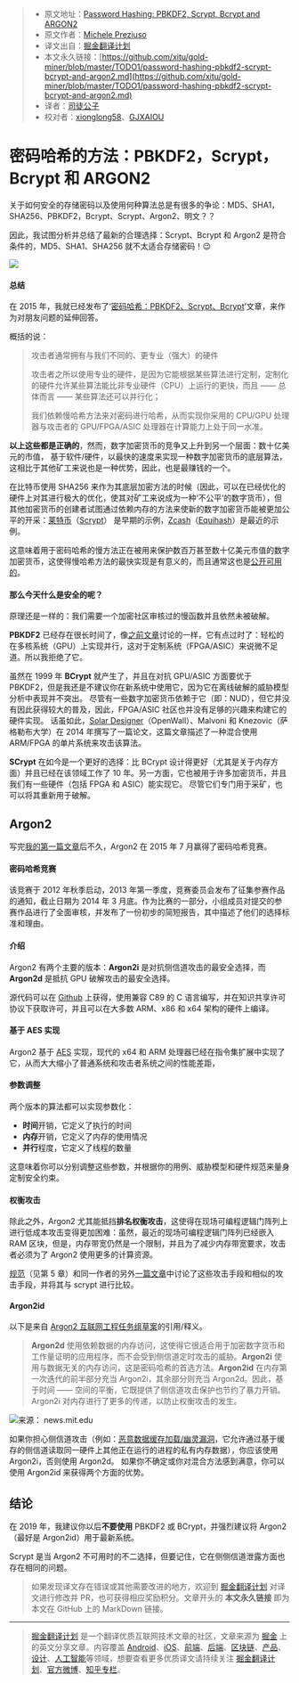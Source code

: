 > * 原文地址：[Password Hashing: PBKDF2, Scrypt, Bcrypt and ARGON2](https://medium.com/@mpreziuso/password-hashing-pbkdf2-scrypt-bcrypt-and-argon2-e25aaf41598e)
> * 原文作者：[Michele Preziuso](https://medium.com/@mpreziuso)
> * 译文出自：[掘金翻译计划](https://github.com/xitu/gold-miner)
> * 本文永久链接：[https://github.com/xitu/gold-miner/blob/master/TODO1/password-hashing-pbkdf2-scrypt-bcrypt-and-argon2.md](https://github.com/xitu/gold-miner/blob/master/TODO1/password-hashing-pbkdf2-scrypt-bcrypt-and-argon2.md)
> * 译者：[司徒公子](https://github.com/todaycoder001)
> * 校对者：[xionglong58](https://github.com/xionglong58)、[GJXAIOU](https://github.com/GJXAIOU)

# 密码哈希的方法：PBKDF2，Scrypt，Bcrypt 和 ARGON2

关于如何安全的存储密码以及使用何种算法总是有很多的争论：MD5、SHA1，SHA256、PBKDF2，Bcrypt、Scrypt、Argon2、明文？？

因此，我试图分析并总结了最新的合理选择：Scrypt、Bcrypt 和 Argon2 是符合条件的，MD5、SHA1、SHA256 就不太适合存储密码！😉

![](https://blog-private.oss-cn-shanghai.aliyuncs.com/20200309210312.png)

#### 总结

在 2015 年，我就已经发布了‘[密码哈希：PBKDF2、Scrypt、Bcrypt](https://medium.com/@mpreziuso/password-hashing-pbkdf2-scrypt-bcrypt-1ef4bb9c19b3)’文章，来作为对朋友问题的延伸回答。

概括的说：

> 攻击者通常拥有与我们不同的、更专业（强大）的硬件
>
> 攻击者之所以使用专业的硬件，是因为它能根据某些算法进行定制，定制化的硬件允许某些算法能比非专业硬件（CPU）上运行的更快，而且 —— 总体而言 —— 某些算法还可以并行化；
>
> 我们依赖慢哈希方法来对密码进行哈希，从而实现你采用的 CPU/GPU 处理器与攻击者的 GPU/FPGA/ASIC 处理器在计算能力上处于同一水准。

**以上这些都是正确的**，然而，数字加密货币的竞争又上升到另一个层面：数十亿美元的市值，
基于软件/硬件，以最快的速度来实现一种数字加密货币的底层算法，这相比于其他矿工来说也是一种优势，因此，也是最赚钱的一个。

在比特币使用 SHA256 来作为其底层加密方法的时候（因此，可以在已经优化的硬件上对其进行极大的优化，使其对矿工来说成为一种‘不公平’的数字货币），但其他加密货币的创建者试图通过依赖内存的方法来使新的数字加密货币能被更加公平的开采：[莱特币](https://litecoin.org/)（[Scrypt](https://en.wikipedia.org/wiki/Scrypt)）  是早期的示例，[Zcash](https://z.cash/)（[Equihash](https://en.wikipedia.org/wiki/Equihash)）是最近的示例。

这意味着用于密码哈希的慢方法正在被用来保护数百万甚至数十亿美元市值的数字加密货币，这使得慢哈希方法的最快实现是有意义的，而且通常这也是[公开可用的](https://github.com/tpruvot/ccminer)。

#### 那么今天什么是安全的呢？

原理还是一样的：我们需要一个加密社区审核过的慢函数并且依然未被破解。

**PBKDF2** 已经存在很长时间了，像[之前文章](https://medium.com/@mpreziuso/password-hashing-pbkdf2-scrypt-bcrypt-1ef4bb9c19b3)讨论的一样，它有点过时了：轻松的在多核系统（GPU）上实现并行，这对于定制系统（FPGA/ASIC）来说微不足道。所以我拒绝了它。

虽然在 1999 年 **BCrypt** 就产生了，并且在对抗 GPU/ASIC 方面要优于 PBKDF2，但是我还是不建议你在新系统中使用它，因为它在离线破解的威胁模型分析中表现并不突出。
尽管有一些数字加密货币依赖于它（即：NUD），但它并没有因此获得较大的普及，因此，FPGA/ASIC 社区也并没有足够的兴趣来构建它的硬件实现。
话虽如此，[Solar Designer](https://twitter.com/solardiz)（OpenWall）、Malvoni 和 Knezovic（萨格勒布大学）在 2014 年撰写了一篇论文，这篇文章描述了一种混合使用 ARM/FPGA 的单片系统来攻击该算法。

**SCrypt**  在如今是一个更好的选择：比 BCrypt 设计得更好（尤其是关于内存方面）并且已经在该领域工作了 10 年。另一方面，它也被用于许多加密货币，并且我们有一些硬件（包括 FPGA 和 ASIC）能实现它。
尽管它们专门用于采矿，也可以将其重新用于破解。

## Argon2

写完[我的第一篇文章](https://medium.com/@mpreziuso/password-hashing-pbkdf2-scrypt-bcrypt-1ef4bb9c19b3)后不久，Argon2 在 2015 年 7 月赢得了密码哈希竞赛。

#### 密码哈希竞赛

该竞赛于 2012 年秋季启动，2013 年第一季度，竞赛委员会发布了征集参赛作品的通知，截止日期为 2014 年 3 月底。作为比赛的一部分，小组成员对提交的参赛作品进行了全面审核，并发布了一份初步的简短报告，其中描述了他们的选择标准和理由。

#### 介绍

Argon2 有两个主要的版本：**Argon2i** 是对抗侧信道攻击的最安全选择，而 **Argon2d** 是抵抗 GPU 破解攻击的最安全选择。

源代码可以在 [Github](https://github.com/p-h-c/phc-winner-argon2) 上获得，使用兼容 C89 的 C 语言编写，并在知识共享许可协议下获取许可，并且可以在大多数 ARM、x86 和 x64 架构的硬件上编译。

#### 基于 AES 实现

Argon2 基于 [AES](https://en.wikipedia.org/wiki/Advanced_Encryption_Standard)  实现，现代的 x64 和 ARM 处理器已经在指令集扩展中实现了它，从而大大缩小了普通系统和攻击者系统之间的性能差距，

#### 参数调整

两个版本的算法都可以实现参数化：

* **时间**开销，它定义了执行的时间
* **内存**开销，它定义了内存的使用情况
* **并行**程度，它定义了线程的数量

这意味着你可以分别调整这些参数，并根据你的用例、威胁模型和硬件规范来量身定制安全约束。

#### 权衡攻击

除此之外，Argon2 尤其能抵挡**排名权衡攻击**，这使得在现场可编程逻辑门阵列上进行低成本攻击变得更加困难：虽然，最近的现场可编程逻辑门阵列已经嵌入 RAM 区块，但是，内存带宽仍然是一个限制，并且为了减少内存带宽要求，攻击者必须为了 Argon2 使用更多的计算资源。

[规范](https://github.com/P-H-C/phc-winner-argon2/blob/master/argon2-specs.pdf)（见第 5 章）和同一作者的另外[一篇文章](https://orbilu.uni.lu/bitstream/10993/20043/1/Tradeoff%20Cryptanalysis.pdf)中讨论了这些攻击手段和相似的攻击手段，并将其与 scrypt 进行比较。

#### Argon2id

以下是来自 [Argon2 互联网工程任务组草案](https://datatracker.ietf.org/doc/draft-irtf-cfrg-argon2/)的引用/释义。

> **Argon2d** 使用依赖数据的内存访问，这使得它很适合用于加密数字货币和工作量证明的应用程序，而不会受到侧信道定时攻击的威胁。**Argon2i** 使用与数据无关的内存访问，这是密码哈希的首选方法。**Argon2id** 在内存第一次迭代的前半部分充当 Argon2i，其余部分则充当 Argon2d。因此，基于时间 —— 空间的平衡，它既提供了侧信道攻击保护也节约了暴力开销。Argon2i 对内存进行了更多的传递，以防止权衡攻击的发生。

![来源： news.mit.edu](https://blog-private.oss-cn-shanghai.aliyuncs.com/20200309210325.png)

如果你担心侧信道攻击（例如：[恶意数据缓存加载/幽灵漏洞](https://meltdownattack.com/)，它允许通过基于缓存的侧信道读取同一硬件上其他正在运行的进程的私有内存数据），你应该使用 Argon2i，否则使用 Argon2d。
如果你不确定或你对混合方法感到满意，你可以使用 Argon2id 来获得两个方面的优势。

## 结论

在 2019 年，我建议你以后**不要使用** PBKDF2 或 BCrypt，并强烈建议将 Argon2（最好是 Argon2id）用于最新系统。

Scrypt 是当 Argon2 不可用时的不二选择，但要记住，它在侧侧信道泄露方面也存在相同的问题。

> 如果发现译文存在错误或其他需要改进的地方，欢迎到 [掘金翻译计划](https://github.com/xitu/gold-miner) 对译文进行修改并 PR，也可获得相应奖励积分。文章开头的 **本文永久链接** 即为本文在 GitHub 上的 MarkDown 链接。

---

> [掘金翻译计划](https://github.com/xitu/gold-miner) 是一个翻译优质互联网技术文章的社区，文章来源为 [掘金](https://juejin.im) 上的英文分享文章。内容覆盖 [Android](https://github.com/xitu/gold-miner#android)、[iOS](https://github.com/xitu/gold-miner#ios)、[前端](https://github.com/xitu/gold-miner#前端)、[后端](https://github.com/xitu/gold-miner#后端)、[区块链](https://github.com/xitu/gold-miner#区块链)、[产品](https://github.com/xitu/gold-miner#产品)、[设计](https://github.com/xitu/gold-miner#设计)、[人工智能](https://github.com/xitu/gold-miner#人工智能)等领域，想要查看更多优质译文请持续关注 [掘金翻译计划](https://github.com/xitu/gold-miner)、[官方微博](http://weibo.com/juejinfanyi)、[知乎专栏](https://zhuanlan.zhihu.com/juejinfanyi)。
